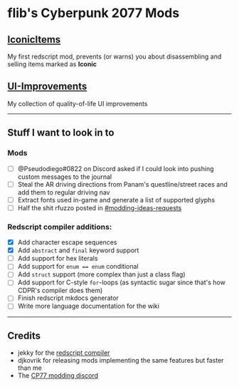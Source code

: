 # flib's Cyberpunk 2077 Mods

## [IconicItems](/IconicItems/)

My first redscript mod, prevents (or warns) you about disassembling and selling items marked as **Iconic**

## [UI-Improvements](/UI-Improvements/)

My collection of quality-of-life UI improvements

------

## Stuff I want to look in to

### Mods

- [ ] @Pseudodiego#0822 on Discord asked if I could look into pushing custom messages to the journal
- [ ] Steal the AR driving directions from Panam's questline/street races and add them to regular driving nav
- [ ] Extract fonts used in-game and generate a list of supported glyphs
- [ ] Half the shit rfuzzo posted in [#modding-ideas-requests](https://discord.com/channels/717692382849663036/835141343684198430/847012820314226689)

### Redscript compiler additions:

- [X] Add character escape sequences
- [X] Add `abstract` and `final` keyword support
- [ ] Add support for hex literals
- [ ] Add support for `enum == enum` conditional
- [ ] Add `struct` support (more complex than just a class flag)
- [ ] Add support for C-style `for`-loops (as syntactic sugar since that's how CDPR's compiler does them)
- [ ] Finish redscript mkdocs generator
- [ ] Write more language documentation for the wiki

------

## Credits
- jekky for the [redscript compiler](https://github.com/jac3km4/redscript)
- djkovrik for releasing mods implementing the same features but faster than me
- The [CP77 modding discord](https://discord.gg/Epkq79kd96)
